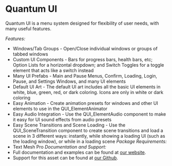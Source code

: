 # Quantum UI
Quantum UI is a menu system designed for flexibility of user needs, with many useful features.

*Features:*
 * Windows/Tab Groups - Open/Close individual windows or groups of tabbed windows
 * Custom UI Components - Bars for progress bars, health bars, etc; Option Lists for a horizontal dropdown; and Switch Toggles for a toggle element that acts like a switch instead
 * Many UI Prefabs - Main and Pause Menus, Confirm, Loading, Login, Pause, and Settings Windows, and many UI elements
 * Default UI Art - The default UI art includes all the basic UI elements in white, blue, green, red, or dark coloring. Icons are only in white or dark coloring
 * Easy Animation - Create animation presets for windows and other UI elements to use in the QUI_ElementAnimator
 * Easy Audio Integration - Use the QUI_ElementAudio component to make it easy for UI sound effects from audio presets
 * Easy Scene Transitions and Scene Loading - Use the QUI_SceneTransition component to create scene transitions and load a scene in 3 different ways: instantly, while showing a loading UI (such as the loading window), or while in a loading scene
*Package Requirements:*
 * Text Mesh Pro
*Documentation and Support:*
 * Full documentation and examples can be found at [our website](https://quantumtekhub.com/docs/quantumui/).
 * Support for this asset can be found at [our Github](https://github.com/QuantumTekSupport/SimpleMenu/issues).
